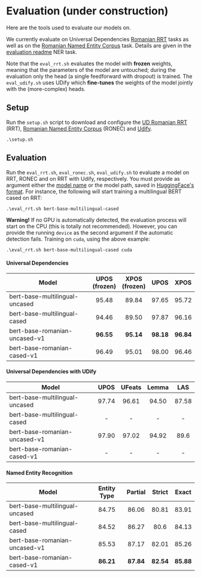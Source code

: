 # Evaluation (under construction)

Here are the tools used to evaluate our models on. 

We currently evaluate on Universal Dependencies [Romanian RRT](https://universaldependencies.org/treebanks/ro_rrt/index.html) tasks as well as on the [Romanian Named Entity Corpus](https://github.com/dumitrescustefan/ronec) task. Details are given in the [evaluation readme](evauation/README.md) NER task. 

Note that the ``eval_rrt.sh`` evaluates the model with **frozen** weights, meaning that the parameters of the model are untouched; during the evaluation only the head (a single feedforward with dropout) is trained. The ``eval_udify.sh`` uses UDify which **fine-tunes** the weights of the model jointly with the (more-complex) heads.

## Setup
Run the `setup.sh` script to download and configure the [UD Romanian RRT](https://universaldependencies.org/treebanks/ro_rrt/index.html) (RRT), [Romanian Named Entity Corpus](https://github.com/dumitrescustefan/ronec) (RONEC) and [Udify](https://github.com/Hyperparticle/udify). 

```
.\setup.sh
```

## Evaluation

Run the `eval_rrt.sh`, `eval_ronec.sh`, `eval_udify.sh` to evaluate a model on RRT, RONEC and on RRT with Udify, respectively. You must provide as argument either the [model name](https://huggingface.co/transformers/pretrained_models.html) or the model path, saved in [HuggingFace's format](https://huggingface.co/transformers/main_classes/model.html#pretrainedmodel). For instance, the following will start training a multilingual BERT cased on RRT:

```
.\eval_rrt.sh bert-base-multilingual-cased
```

**Warning!** If no GPU is automatically detected, the evaluation process will start on the CPU (this is totally not recommended). However, you can provide the running `device` as the second argument if the automatic detection fails. Training on `cuda`, using the above example: 

```
.\eval_rrt.sh bert-base-multilingual-cased cuda
```

#### Universal Dependencies

| Model                          | UPOS <br> (frozen) | XPOS <br> (frozen) | UPOS  |  XPOS |
|--------------------------------|:-------------:|:-------------:|:-----:|:-----:|
| bert-base-multilingual-uncased |     95.48     |      89.84    | 97.65 | 95.72 |
| bert-base-multilingual-cased   |     94.46     |      89.50    | 97.87 | 96.16 |
| bert-base-romanian-uncased-v1  |     **96.55**     |      **95.14**    | **98.18** | **96.84** |
| bert-base-romanian-cased-v1    |     96.49     |      95.01    | 98.00 | 96.46 |

#### Universal Dependencies with UDify

| Model                          | UPOS | UFeats | Lemma | LAS |
|--------------------------------|:----:|:----:|:------:|:---:|
| bert-base-multilingual-uncased |   97.74  |   96.61  |    94.50   |  87.58  |
| bert-base-multilingual-cased   |   -  |   -  |    -   |  -  |
| bert-base-romanian-uncased-v1  |   97.90  |   97.02  |    94.92   |  89.6  |
| bert-base-romanian-cased-v1    |   -  |   -  |    -   |  -  |

#### Named Entity Recognition

| Model                          | Entity Type | Partial | Strict | Exact |
|--------------------------------|:-----------:|:-------:|:------:|:-----:|
| bert-base-multilingual-uncased |    84.75    |  86.06  |  80.81 | 83.91 |
| bert-base-multilingual-cased   |    84.52    |  86.27  |  80.6  | 84.13 |
| bert-base-romanian-uncased-v1  |    85.53    |  87.17  |  82.01 | 85.26 |
| bert-base-romanian-cased-v1    |    **86.21**    |  **87.84**  |  **82.54** | **85.88** |

